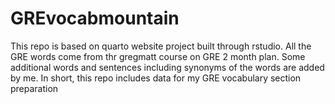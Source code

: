 # GREvocabmountain
This repo is based on quarto website project built through rstudio.  All the GRE words come from thr gregmatt course on GRE 2 month plan. Some additional words and sentences including synonyms of the words are added by me. In short, this repo includes data for my GRE vocabulary section preparation
